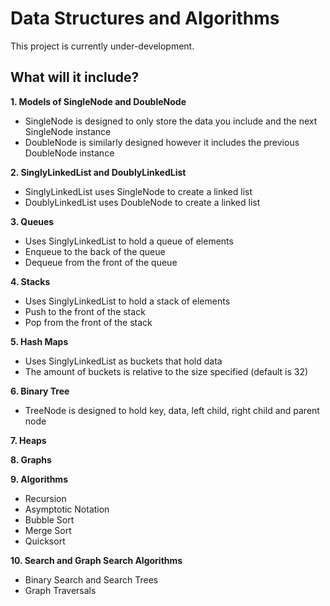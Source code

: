 # Data Structures and Algorithms

This project is currently under-development.

## What will it include?

**1. Models of SingleNode and DoubleNode**

-   SingleNode is designed to only store the data you include and the next SingleNode instance
-   DoubleNode is similarly designed however it includes the previous DoubleNode instance

**2. SinglyLinkedList and DoublyLinkedList**

-   SinglyLinkedList uses SingleNode to create a linked list
-   DoublyLinkedList uses DoubleNode to create a linked list

**3. Queues**

-   Uses SinglyLinkedList to hold a queue of elements
-   Enqueue to the back of the queue
-   Dequeue from the front of the queue

**4. Stacks**

-   Uses SinglyLinkedList to hold a stack of elements
-   Push to the front of the stack
-   Pop from the front of the stack

**5. Hash Maps**

-   Uses SinglyLinkedList as buckets that hold data
-   The amount of buckets is relative to the size specified (default is 32)

**6. Binary Tree**

-   TreeNode is designed to hold key, data, left child, right child and parent node

**7. Heaps**

**8. Graphs**

**9. Algorithms**

-   Recursion
-   Asymptotic Notation
-   Bubble Sort
-   Merge Sort
-   Quicksort

**10. Search and Graph Search Algorithms**

-   Binary Search and Search Trees
-   Graph Traversals
